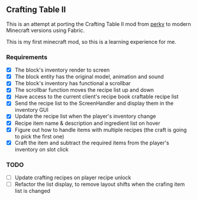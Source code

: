 ## Crafting Table II
This is an attempt at porting the Crafting Table II mod from [perky](https://github.com/perky/CraftingTableII) to modern Minecraft versions using Fabric.

This is my first minecraft mod, so this is a learning experience for me.

### Requirements

- [x] The block's inventory render to screen
- [x] The block entity has the original model, animation and sound
- [x] The block's inventory has functional a scrollbar
- [x] The scrollbar function moves the recipe list up and down
- [x] Have access to the current client's recipe book craftable recipe list
- [x] Send the recipe list to the ScreenHandler and display them in the inventory GUI
- [x] Update the recipe list when the player's inventory change
- [x] Recipe item name & description and ingredient list on hover
- [x] Figure out how to handle items with multiple recipes (the craft is going to pick the first one)
- [x] Craft the item and subtract the required items from the player's inventory on slot click

### TODO
- [ ] Update crafting recipes on player recipe unlock
- [ ] Refactor the list display, to remove layout shifts when the crafing item list is changed